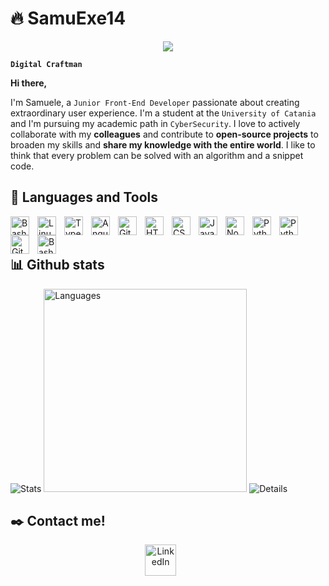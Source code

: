 # 🔥 SamuExe14

<p align="center">
<a href="https://github.com/SamuExe14">
<img src="https://readme-typing-svg.demolab.com?font=JetBrainsMono+Regular+Bold&duration=2500&pause=500&color=920CF7&random=false&width=435&lines=Front-End+Developer;Leonardi+Samuele+"/>
</a>
</p>

**`Digital Craftman`**

**Hi there,**

I'm Samuele, a `Junior Front-End Developer` passionate about creating extraordinary user experience. I'm a student at the `University of Catania` and I'm pursuing my academic path in `CyberSecurity`. I love to actively collaborate with my **colleagues** and contribute to **open-source projects** to broaden my skills and **share my knowledge with the entire world**. I like to think that every problem can be solved with an algorithm and a snippet code.

## ​🧰​ Languages and Tools

<img align="left" alt="Bash" width="30px" style="padding-right:10px;" src="https://cdn.jsdelivr.net/gh/devicons/devicon@v2.15.1/icons/vscode/vscode-original.svg" />
<img align="left" alt="Linux" width="30px" style="padding-right:10px;" src="https://cdn.jsdelivr.net/gh/devicons/devicon/icons/linux/linux-original.svg" />
<img align="left" alt="TypeScript" width="30px" style="padding-right:10px;" src="https://cdn.jsdelivr.net/gh/devicons/devicon/icons/typescript/typescript-plain.svg" />
<img align="left" alt="Angular" width="30px" style="padding-right:10px;" src="https://cdn.jsdelivr.net/gh/devicons/devicon/icons/angularjs/angularjs-plain.svg" />
<img align="left" alt="Git" width="30px" style="padding-right:10px;" src="https://cdn.jsdelivr.net/gh/devicons/devicon/icons/git/git-original.svg" />
<img align="left" alt="HTML" width="30px" style="padding-right:10px;" src="https://cdn.jsdelivr.net/gh/devicons/devicon/icons/html5/html5-plain.svg" />
<img align="left" alt="CSS" width="30px" style="padding-right:10px;" src="https://cdn.jsdelivr.net/gh/devicons/devicon/icons/css3/css3-plain.svg" />
<img align="left" alt="JavaScript" width="30px" style="padding-right:10px;" src="https://cdn.jsdelivr.net/gh/devicons/devicon/icons/javascript/javascript-plain.svg" />
<img align="left" alt="NodeJS" width="30px" style="padding-right:10px;" src="https://cdn.jsdelivr.net/gh/devicons/devicon/icons/nodejs/nodejs-original.svg" />
<img align="left" alt="Python" width="30px" style="padding-right:10px;" src="https://cdn.jsdelivr.net/gh/devicons/devicon/icons/python/python-plain.svg" />
<img align="left" alt="Python" width="30px" style="padding-right:10px;" src="https://cdn.jsdelivr.net/gh/devicons/devicon@v2.15.1/icons/c/c-original.svg" />
<img align="left" alt="GitHub" width="30px" style="padding-right:10px;" src="https://cdn.jsdelivr.net/gh/devicons/devicon/icons/github/github-original.svg" />
<img align="left" alt="Bash" width="30px" style="padding-right:10px;" src="https://cdn.jsdelivr.net/gh/devicons/devicon/icons/bash/bash-original.svg" />

<br />
<br />

## 📊​ Github stats
<p align="left">
<a><img src="http://github-profile-summary-cards.vercel.app/api/cards/stats?username=SamuExe14&theme=tokyonight" alt="Stats">
</img></a>
<a><img width="325" src="https://camo.githubusercontent.com/63faa4572c32f83d77ab7e183a6a1c4e8d5b0a45098f297e3738d55954828e12/68747470733a2f2f6769746875622d726561646d652d73746174732e76657263656c2e6170702f6170692f746f702d6c616e67732f3f757365726e616d653d53616d754578653134267468656d653d746f6b796f6e69676874266c61796f75743d646f6e75742673686f775f69636f6e733d74727565" alt="Languages">
</img></a>
<a><img src="https://github-profile-summary-cards.vercel.app/api/cards/profile-details?username=SamuExe14&theme=tokyonight" alt="Details">
</img></a>
</p>

## ✒️​ Contact me!

<p align="center">
  <a href="https://www.linkedin.com/in/samuele-domenico-leonardi-52a557242/"><img width="50   px" alt="LinkedIn" title="LinkedIn" src="https://cdn.jsdelivr.net/gh/devicons/devicon@v2.15.1/icons/linkedin/linkedin-original.svg"/></a>
  &#8287;&#8287;&#8287;&#8287;&#8287;
  
</p>
